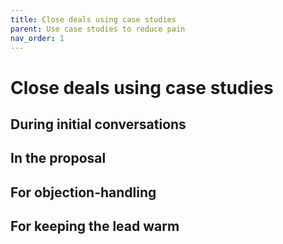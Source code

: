 ```yaml
---
title: Close deals using case studies
parent: Use case studies to reduce pain
nav_order: 1
---
```


# Close deals using case studies

## During initial conversations

## In the proposal

## For objection-handling

## For keeping the lead warm

